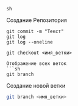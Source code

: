 ```sh```

Создание Репозитория
```git init
git commit -m "Текст"
git log
git log --oneline

git checkout <имя_ветки>

Отображение всех веток
```sh
git branch
```
Создание новой ветки
```sh
git branch <имя_ветки>
```

